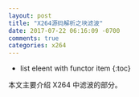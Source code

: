 ```yaml
---
layout: post
title: "X264源码解析之块滤波"
date: 2017-07-22 06:16:09 -0700
comments: true
categories: x264
---
```


* list eleent with functor item
{:toc}

本文主要介绍 X264 中滤波的部分。  
<!--more-->


